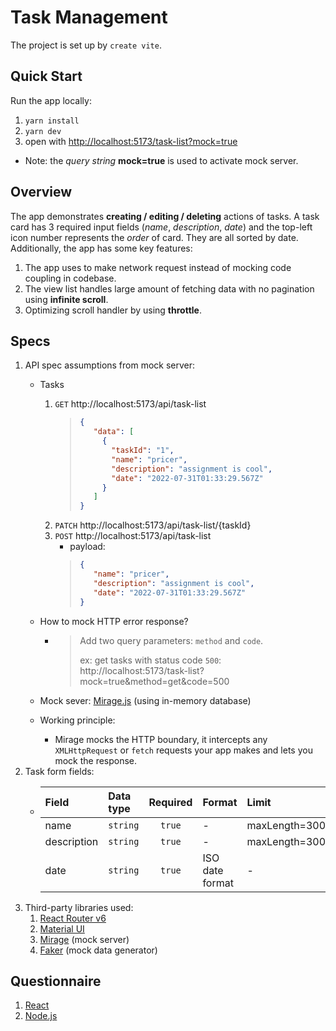 # Task Management
The project is set up by `create vite`.

## Quick Start
Run the app locally:
1. `yarn install`
2. `yarn dev`
3. open with [http://localhost:5173/task-list?mock=true](http://localhost:5173/task-list?mock=true)
- Note: the *query string* **mock=true** is used to activate mock server.

## Overview
The app demonstrates **creating / editing / deleting**  actions of tasks. A task card has 3 required input fields (*name*, *description*, *date*) and the top-left icon number represents the *order* of card. 
They are all sorted by date.
Additionally, the app has some key features:
1. The app uses to make network request instead of mocking code coupling in codebase.
2. The view list handles large amount of fetching data with no pagination using **infinite scroll**.
3. Optimizing scroll handler by using **throttle**.



## Specs
1. API spec assumptions from mock server:
   - Tasks
      1. `GET` http://localhost:5173/api/task-list
         > ```json
         > {
         >    "data": [
         >      {
         >        "taskId": "1",
         >        "name": "pricer",
         >        "description": "assignment is cool",
         >        "date": "2022-07-31T01:33:29.567Z"
         >      }
         >    ]
         > }
         > ```
      2. `PATCH` http://localhost:5173/api/task-list/{taskId}
      3. `POST` http://localhost:5173/api/task-list
         - payload:
         > ```json
         > {
         >    "name": "pricer",
         >    "description": "assignment is cool",
         >    "date": "2022-07-31T01:33:29.567Z"
         > }
         > ```
   - How to mock HTTP error response?
     - > Add two query parameters: `method` and `code`. 
       > 
       >  ex: get tasks with status code `500`: http://localhost:5173/task-list?mock=true&method=get&code=500
       
   - Mock sever: [Mirage.js](https://miragejs.com/docs/getting-started/introduction/) (using in-memory database)
   - Working principle:
     - Mirage mocks the HTTP boundary, it intercepts any `XMLHttpRequest` or `fetch` requests your app makes and lets you mock the response.
2. Task form fields:
    -   | Field | Data type | Required |     Format      | Limit         |
        |:----------|:---------|:---------------:|:--------------|   :-----      |
        | name | `string`  | `true`   |        -        | maxLength=300 |
        | description | `string`  | `true`     |        -        | maxLength=300 |
        | date | `string`  | `true`     | ISO date format | -             |
3. Third-party libraries used:
   1. [React Router v6](https://reactrouter.com/en/main/start/overview)
   2. [Material UI](https://mui.com/)
   3. [Mirage](https://miragejs.com/docs/getting-started/introduction/) (mock server)
   4. [Faker](https://fakerjs.dev/) (mock data generator)

## Questionnaire
1. [React](./questionnaire/React/README.md)
1. [Node.js](./questionnaire/NodeJS/README.md)

